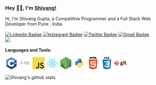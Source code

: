 ### Hey 👋🏽, I'm [Shivang!](https://github.com/shivangguptax)



Hi, I'm Shivang Gupta, a Competitive Programmer and a Full Stack Web Developer from Pune , India. <br> <br> 
[![Linkedin Badge](https://img.shields.io/badge/-blue?style=social&logo=Linkedin&logoColor=blue&link=https://www.linkedin.com/in/shivang-gupta-141470219/)](https://www.linkedin.com/in/shivang-gupta-141470219/)
[![Instagram Badge](https://img.shields.io/badge/-blue?style=social&logo=Instagram&logoColor=#fb3958&link=https://www.instagram.com/shivangguptax/)](https://www.instagram.com/shivangguptax/)
[![Twitter Badge](http://img.shields.io/badge/-1ca0f1?style=social&logo=twitter&logoColor=blue&link=https://twitter.com/shiventure)](https://twitter.com/shiventure) 
[![Gmail Badge](https://img.shields.io/badge/-c14438?style=social&logo=Gmail&logoColor=red&link=mailto:shivangguptaxd@gmail.com)](mailto:shivangguptaxd@gmail.com)
<br />
![](https://visitor-badge.glitch.me/badge?page_id=.shivangguptax.shivangguptax)  <br> 


**Languages and Tools:**  

<code><img height="40" src="https://raw.githubusercontent.com/github/explore/80688e429a7d4ef2fca1e82350fe8e3517d3494d/topics/cpp/cpp.png"></code>
<code><img height="40" src="https://raw.githubusercontent.com/github/explore/80688e429a7d4ef2fca1e82350fe8e3517d3494d/topics/java/java.png"></code>
<code><img height="40" src="https://raw.githubusercontent.com/github/explore/80688e429a7d4ef2fca1e82350fe8e3517d3494d/topics/javascript/javascript.png"></code>
<code><img height="40" src="https://raw.githubusercontent.com/github/explore/80688e429a7d4ef2fca1e82350fe8e3517d3494d/topics/react/react.png"></code>
<code><img height="40" src="https://raw.githubusercontent.com/github/explore/80688e429a7d4ef2fca1e82350fe8e3517d3494d/topics/nodejs/nodejs.png"></code>
<code><img height="40" src="https://raw.githubusercontent.com/github/explore/80688e429a7d4ef2fca1e82350fe8e3517d3494d/topics/python/python.png"></code>
<code><img height="40" src="https://raw.githubusercontent.com/github/explore/80688e429a7d4ef2fca1e82350fe8e3517d3494d/topics/html/html.png"></code>
<code><img height="40" src="https://raw.githubusercontent.com/github/explore/80688e429a7d4ef2fca1e82350fe8e3517d3494d/topics/css/css.png"></code>
<code><img height="40" src="https://raw.githubusercontent.com/github/explore/80688e429a7d4ef2fca1e82350fe8e3517d3494d/topics/git/git.png"></code>


![Shivang's github stats](https://github-readme-stats.vercel.app/api?username=shivangguptax&show_icons=true&hide_border=true)





